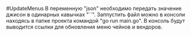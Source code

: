 #UpdateMenus
В переменную "json" необходимо передать значение джисон в одинарных кавычках "``".
Заппустить файл можно в консоли находясь в папке проекта командой "go run main.go".
В консоль будут выводится ссылки для обновления меню чейнов и вендоров.
